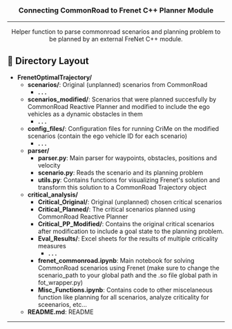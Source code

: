 

<h3 align="center">Connecting CommonRoad to Frenet C++ Planner Module</h3>


---

<p align="center"> Helper function to parse commonroad scenarios and planning problem to be planned by an external FreNet C++ module.
    <br> 
</p>

## 📝 Directory Layout

- **FrenetOptimalTrajectory/**
  - **scenarios/**: Original (unplanned) scenarios from CommonRoad
    - **. . .**
  - **scenarios_modified/**: Scenarios that were planned succesfully by CommonRoad Reactive Planner and modified to include the ego vehicles as a dynamic obstacles in them
    - **. . .**
  - **config_files/**: Configuration files for running CriMe on the modified scenarios (contain the ego vehicle ID for each scenario)
    - **. . .**
  - **parser/**
    - **parser.py**: Main parser for waypoints, obstacles, positions and velocity
    - **scenario.py**: Reads the scenario and its planning problem
    - **utils.py**: Contains functions for visualizing Frenet's solution and transform this solution to a CommonRoad Trajectory object
  - **critical_analysis/**
    - **Critical_Original/**: Original (unplanned) chosen critical scenarios
    - **Critical_Planned/**: The critical scenarios planned using CommonRoad Reactive Planner
    - **Critical_PP_Modified/**: Contains the original critical scenarios after modification to include a goal state to the planning problem.
    - **Eval_Results/**: Excel sheets for the results of multiple criticality measures
      - **. . .**
    - **frenet_commonroad.ipynb**: Main notebook for solving CommonRoad scenarios using Frenet (make sure to change the scenario_path to your global path and the .so file global path in fot_wrapper.py)
    - **Misc_Functions.ipynb**: Contains code to other miscelaneous function like planning for all scenarios, analyze criticality for sceenarios, etc...
  - **README.md**: README

---